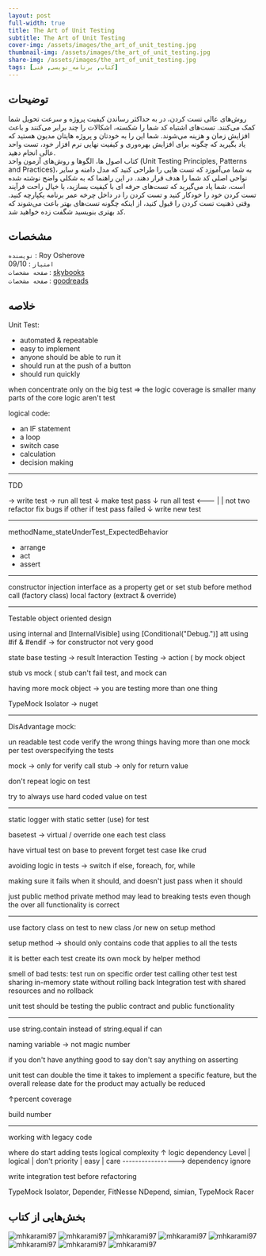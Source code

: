 ```yaml
---
layout: post
full-width: true
title: The Art of Unit Testing
subtitle: The Art of Unit Testing
cover-img: /assets/images/the_art_of_unit_testing.jpg
thumbnail-img: /assets/images/the_art_of_unit_testing.jpg
share-img: /assets/images/the_art_of_unit_testing.jpg
tags: [کتاب, برنامه_نویسی, فنی]
---
```


## توضیحات
روش‌های عالی تست کردن، در به حداکثر رساندن کیفیت پروژه و سرعت تحویل شما کمک می‌کنند. تست‌های اشتباه کد شما را شکسته، اشکالات را چند برابر می‌کنند و باعث افزایش زمان و هزینه می‌شوند. شما این را به خودتان و پروژه هایتان مدیون هستید که یاد بگیرید که چگونه برای افزایش بهره‌وری و کیفیت نهایی نرم افزار خود، تست واحد عالی انجام دهید.  
کتاب اصول ها، الگو‌ها و روش‌های آزمون واحد (Unit Testing Principles, Patterns and Practices)، به شما می‌آموزد که تست هایی را طراحی کنید که مدل دامنه و سایر نواحی اصلی کد شما را هدف قرار دهند. در این راهنما که به شکلی واضح نوشته شده است، شما یاد می‌گیرید که تست‌های حرفه ای با کیفیت بسازید، با خیال راحت فرآیند تست کردن خود را خودکار کنید و تست کردن را در داخل چرخه عمر برنامه یکپارچه کنید. وقتی ذهنیت تست کردن را قبول کنید، از اینکه چگونه تست‌های بهتر باعث می‌شوند که کد بهتری بنویسید شگفت زده خواهید شد.  

## مشخصات
`نویسنده` : Roy Osherove  
`امتیاز` : 09/10  
`صفحه مشخصات` : [skybooks](https://skybooks.ir/products/The-Art-of-Unit-Testing-With-Examples-in-net)  
`صفحه مشخصات` : [goodreads](https://www.goodreads.com/book/show/6487349-the-art-of-unit-testing)  

## خلاصه
Unit Test:

* automated & repeatable
* easy to implement
* anyone should be able to run it
* should run at the push of a button
* should run quickly

when concentrate only on the big test =>
the logic coverage is smaller
many parts of the core logic aren't test

logical code:

* an IF statement
* a loop
* switch case
* calculation
* decision making

---

TDD

-> write test -> run all test
           ↓
       make test pass
           ↓
       run all test <---
           |               |
       not two           refactor     fix bugs if
       other             if test pass   failed
           ↓
       write
       new test

----------------------------

methodName\_stateUnderTest\_ExpectedBehavior

* arrange
* act
* assert

----------------------------

constructor injection
interface as a property get or set
stub before method call (factory class)
local factory (extract & override)

---

Testable object oriented design

using internal and \[InternalVisible]
using \[Conditional("Debug.")] att
using #if & #endif -> for constructor
not very good

state base testing -> result
Interaction Testing -> action
(
by mock object

stub vs mock
(
stub can't fail test, and mock can

having more mock object
-> you are testing more than one thing

TypeMock Isolator -> nuget

---

DisAdvantage mock:

un readable test code
verify the wrong things
having more than one mock per test
overspecifying the tests

mock -> only for verify call
stub -> only for return value

don't repeat logic on test

try to always use hard coded value on test

---

static logger with static setter (use) for test

basetest -> virtual / override one each test class

have virtual test on base to prevent forget test case like crud

avoiding logic in tests
-> switch if else, foreach, for, while

making sure it fails when it should, and doesn't just pass when it should

just public method
private method may lead to breaking tests even though the over all functionality is correct

---

use factory class on test to new class /or new on setup method

setup method -> should only contains code that applies to all the tests

it is better each test create its own mock by helper method

smell of bad tests:
test run on specific order
test calling other test
test sharing in-memory state without rolling back
Integration test with
shared resources and no rollback

unit test should be testing the public contract and public functionality

---

use string.contain instead of string.equal if can

naming variable -> not magic number

if you don't have anything good to say don't say anything on asserting

unit test can double the time it takes to implement a specific feature, but the overall release date for the product may actually be reduced

↑percent coverage

build number

---

working with legacy code

where do start adding tests
logical complexity ↑ logic
dependency Level | logical | don't
priority            | easy    | care
                    -----------------> dependency
                           ignore

write integration test before refactoring

TypeMock Isolator, Depender, FitNesse
NDepend, simian, TypeMock Racer

## بخش‌هایی از کتاب
![mhkarami97](/assets/images/the_art_of_unit_testing/1.jpg)
![mhkarami97](/assets/images/the_art_of_unit_testing/2.jpg)
![mhkarami97](/assets/images/the_art_of_unit_testing/3.jpg)
![mhkarami97](/assets/images/the_art_of_unit_testing/4.jpg)
![mhkarami97](/assets/images/the_art_of_unit_testing/5.jpg)
![mhkarami97](/assets/images/the_art_of_unit_testing/6.jpg)
![mhkarami97](/assets/images/the_art_of_unit_testing/7.jpg)
![mhkarami97](/assets/images/the_art_of_unit_testing/8.jpg)
